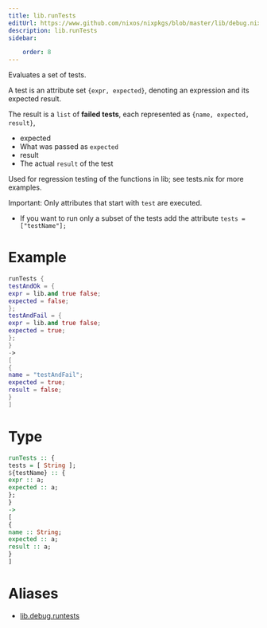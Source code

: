 ```yaml
---
title: lib.runTests
editUrl: https://www.github.com/nixos/nixpkgs/blob/master/lib/debug.nix#L289C5
description: lib.runTests
sidebar:

    order: 8
---
```


Evaluates a set of tests.

A test is an attribute set `{expr, expected}`,
denoting an expression and its expected result.

The result is a `list` of __failed tests__, each represented as
`{name, expected, result}`,

- expected
- What was passed as `expected`
- result
- The actual `result` of the test

Used for regression testing of the functions in lib; see
tests.nix for more examples.

Important: Only attributes that start with `test` are executed.

- If you want to run only a subset of the tests add the attribute `tests = ["testName"];`

# Example

```nix
runTests {
testAndOk = {
expr = lib.and true false;
expected = false;
};
testAndFail = {
expr = lib.and true false;
expected = true;
};
}
->
[
{
name = "testAndFail";
expected = true;
result = false;
}
]
```

# Type

```haskell
runTests :: {
tests = [ String ];
${testName} :: {
expr :: a;
expected :: a;
};
}
->
[
{
name :: String;
expected :: a;
result :: a;
}
]
```


# Aliases

- [lib.debug.runtests](/nix-doc-comments/reference/lib/debug/lib-debug-runtests)


